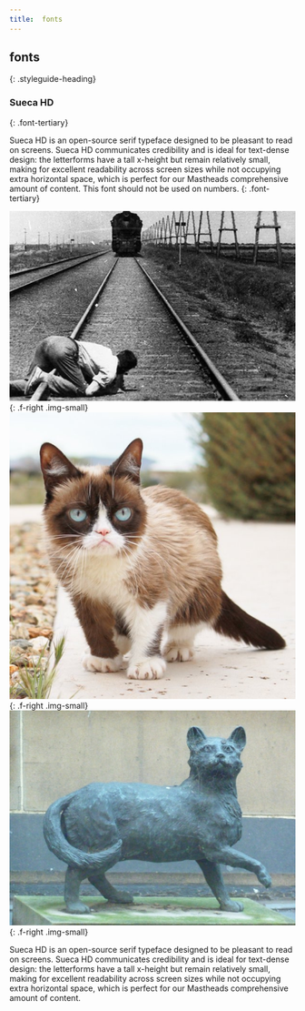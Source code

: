 ```yaml
---
title:  fonts
---
```


## fonts
{: .styleguide-heading}

### Sueca HD
{: .font-tertiary}

Sueca HD is an open-source serif typeface designed to be pleasant to read on screens. Sueca HD communicates credibility and is ideal for text-dense design: the letterforms have a tall x-height but remain relatively small, making for excellent readability across screen sizes while not occupying extra horizontal space, which is perfect for our Mastheads comprehensive amount of content. This font should not be used on numbers.
{: .font-tertiary}

![Vertov films oncoming train](../images/vertov.jpg)
{: .f-right .img-small}
![Grumpy cat](../images/grumps.jpg)
{: .f-right .img-small}
![sculpture of trim the cat](../images/trim.jpg)
{: .f-right .img-small}

Sueca HD is an open-source serif typeface designed to be pleasant to read on screens. Sueca HD communicates credibility and is ideal for text-dense design: the letterforms have a tall x-height but remain relatively small, making for excellent readability across screen sizes while not occupying extra horizontal space, which is perfect for our Mastheads comprehensive amount of content.
